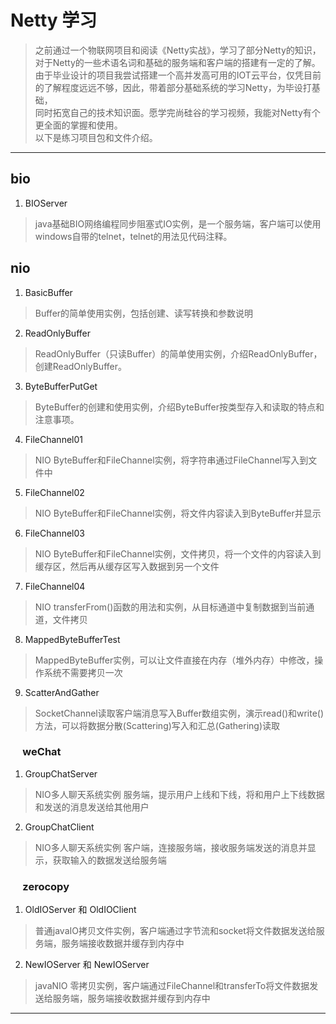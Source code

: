 # Netty 学习
> 之前通过一个物联网项目和阅读《Netty实战》，学习了部分Netty的知识，对于Netty的一些术语名词和基础的服务端和客户端的搭建有一定的了解。  
> 由于毕业设计的项目我尝试搭建一个高并发高可用的IOT云平台，仅凭目前的了解程度远远不够，因此，带着部分基础系统的学习Netty，为毕设打基础，   
> 同时拓宽自己的技术知识面。愿学完尚硅谷的学习视频，我能对Netty有个更全面的掌握和使用。  
> 以下是练习项目包和文件介绍。 

- - - 
## bio 
1. BIOServer
> java基础BIO网络编程同步阻塞式IO实例，是一个服务端，客户端可以使用windows自带的telnet，telnet的用法见代码注释。

## nio
1. BasicBuffer 
> Buffer的简单使用实例，包括创建、读写转换和参数说明 
2. ReadOnlyBuffer
> ReadOnlyBuffer（只读Buffer）的简单使用实例，介绍ReadOnlyBuffer，创建ReadOnlyBuffer。
3. ByteBufferPutGet
> ByteBuffer的创建和使用实例，介绍ByteBuffer按类型存入和读取的特点和注意事项。
4. FileChannel01
> NIO ByteBuffer和FileChannel实例，将字符串通过FileChannel写入到文件中
5. FileChannel02
> NIO ByteBuffer和FileChannel实例，将文件内容读入到ByteBuffer并显示
6. FileChannel03
> NIO ByteBuffer和FileChannel实例，文件拷贝，将一个文件的内容读入到缓存区，然后再从缓存区写入数据到另一个文件
7. FileChannel04 
> NIO transferFrom()函数的用法和实例，从目标通道中复制数据到当前通道，文件拷贝
8. MappedByteBufferTest
> MappedByteBuffer实例，可以让文件直接在内存（堆外内存）中修改，操作系统不需要拷贝一次
9. ScatterAndGather 
> SocketChannel读取客户端消息写入Buffer数组实例，演示read()和write()方法，可以将数据分散(Scattering)写入和汇总(Gathering)读取
### &nbsp;&nbsp;&nbsp;&nbsp; weChat
1. GroupChatServer
> NIO多人聊天系统实例 服务端，提示用户上线和下线，将和用户上下线数据和发送的消息发送给其他用户
2. GroupChatClient
> NIO多人聊天系统实例 客户端，连接服务端，接收服务端发送的消息并显示，获取输入的数据发送给服务端
### &nbsp;&nbsp;&nbsp;&nbsp; zerocopy
1. OldIOServer 和 OldIOClient
> 普通javaIO拷贝文件实例，客户端通过字节流和socket将文件数据发送给服务端，服务端接收数据并缓存到内存中
2. NewIOServer 和 NewIOServer
> javaNIO 零拷贝实例，客户端通过FileChannel和transferTo将文件数据发送给服务端，服务端接收数据并缓存到内存中

- - - 
